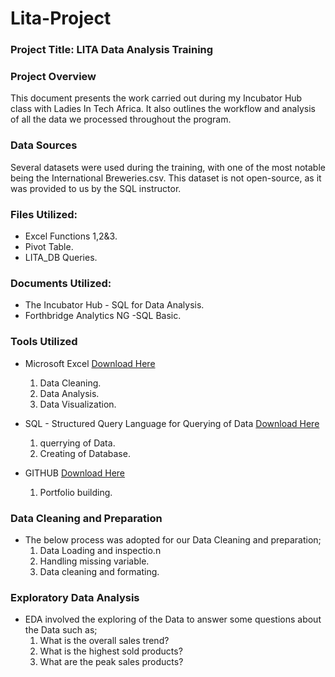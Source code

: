 # Lita-Project

### Project Title: LITA Data Analysis Training

### Project Overview 
This document presents the work carried out during my Incubator Hub class with Ladies In Tech Africa. It also outlines the workflow and analysis of all the data we processed throughout the program.

### Data Sources
Several datasets were used during the training, with one of the most notable being the International Breweries.csv. This dataset is not open-source, as it was provided to us by the SQL instructor.

### Files Utilized:
- Excel Functions 1,2&3.
- Pivot Table.
- LITA_DB Queries. 

### Documents Utilized:
- The Incubator Hub - SQL for Data Analysis.
- Forthbridge Analytics NG -SQL Basic.

### Tools Utilized
- Microsoft Excel [Download Here](https://www.microsoft.com)
   1. Data Cleaning.
   2. Data Analysis.
   3. Data Visualization.
      
- SQL - Structured Query Language for Querying of Data [Download Here](https://learn.microsoft.com/en-us/sql/ssms/download-sql-server-management-studio-ssms?view=sql-server-ver16#download-ssms)
   1. querrying of Data.
   2. Creating of Database.

- GITHUB [Download Here](https://www.github.com)
   1. Portfolio building.

### Data Cleaning and Preparation
- The below process was adopted for our Data Cleaning and preparation;
   1. Data Loading and inspectio.n
   2. Handling missing variable.
   3. Data cleaning and formating.

### Exploratory Data Analysis
- EDA involved the exploring of the Data to answer some questions about the Data such as;
  1. What is the overall sales trend?
  2. What is the highest sold products?
  3. What are the peak sales products?
